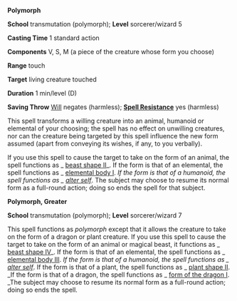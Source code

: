  **Polymorph**

**School** transmutation (polymorph); **Level** sorcerer/wizard 5

**Casting Time** 1 standard action

**Components** V, S, M (a piece of the creature whose form you choose)

**Range** touch

**Target** living creature touched

**Duration** 1 min/level (D)

**Saving Throw** [Will](../combat.html#_will) negates (harmless); **[Spell Resistance](../glossary.html#_spell-resistance)** yes (harmless)

This spell transforms a willing creature into an animal, humanoid or elemental of your choosing; the spell has no effect on unwilling creatures, nor can the creature being targeted by this spell influence the new form assumed (apart from conveying its wishes, if any, to you verbally).

If you use this spell to cause the target to take on the form of an animal, the spell functions as _ [beast shape II](beastShape.html#_beast-shape-ii)_. If the form is that of an elemental, the spell functions as _ [elemental body I](elementalBody.html#_elemental-body-i). _If the form is that of a humanoid, the spell functions as _ [alter self](alterSelf.html#_alter-self)_. The subject may choose to resume its normal form as a full-round action; doing so ends the spell for that subject.

**Polymorph, Greater**

**School** transmutation (polymorph); **Level** sorcerer/wizard 7

This spell functions as _polymorph_ except that it allows the creature to take on the form of a dragon or plant creature. If you use this spell to cause the target to take on the form of an animal or magical beast, it functions as _ [beast shape IV](beastShape.html#_beast-shape-iv)_. If the form is that of an elemental, the spell functions as _ [elemental body III](elementalBody.html#_elemental-body-iii). _If the form is that of a humanoid, the spell functions as _ [alter self](alterSelf.html#_alter-self)_. If the form is that of a plant, the spell functions as _ [plant shape II](plantShape.html#_plant-shape-ii). _If the form is that of a dragon, the spell functions as _ [form of the dragon I](formOfTheDragon.html#_form-of-the-dragon-i). _The subject may choose to resume its normal form as a full-round action; doing so ends the spell.

